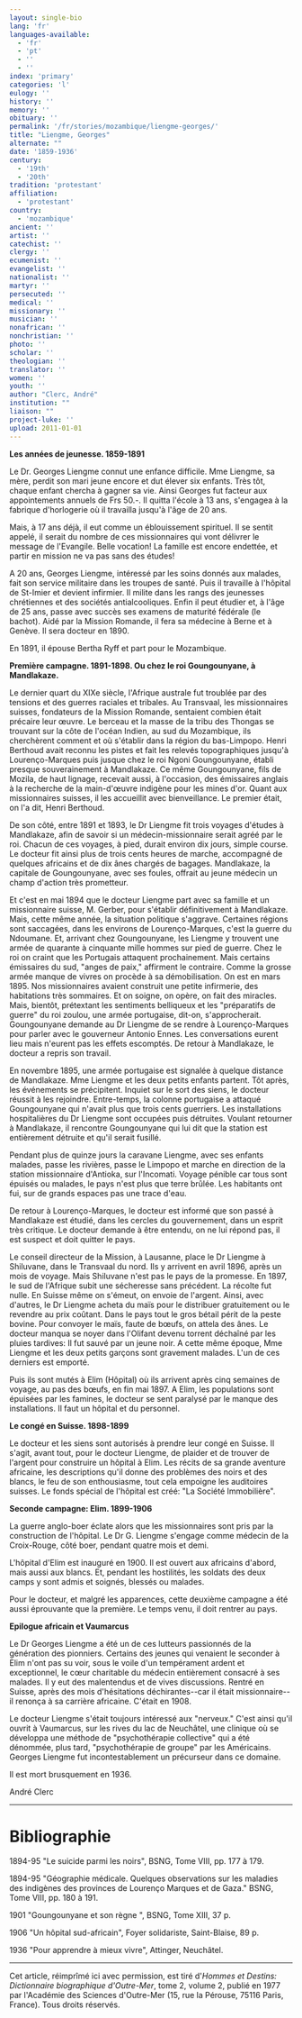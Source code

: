 ```yaml
---
layout: single-bio
lang: 'fr'
languages-available:
  - 'fr'
  - 'pt'
  - ''
  - ''
index: 'primary'
categories: 'l'
eulogy: ''
history: ''
memory: ''
obituary: ''
permalink: '/fr/stories/mozambique/liengme-georges/'
title: "Liengme, Georges"
alternate: ""
date: '1859-1936'
century:
  - '19th'
  - '20th'
tradition: 'protestant'
affiliation:
  - 'protestant'
country:
  - 'mozambique'
ancient: ''
artist: ''
catechist: ''
clergy: ''
ecumenist: ''
evangelist: ''
nationalist: ''
martyr: ''
persecuted: ''
medical: ''
missionary: ''
musician: ''
nonafrican: ''
nonchristian: ''
photo: ''
scholar: ''
theologian: ''
translator: ''
women: ''
youth: ''
author: "Clerc, André"
institution: ""
liaison: ""
project-luke: ''
upload: 2011-01-01
---
```




**Les années de jeunesse. 1859-1891**

Le Dr. Georges Liengme connut une enfance difficile. Mme Liengme, sa mère, perdit son mari jeune encore et dut élever six enfants. Très tôt, chaque enfant chercha à gagner sa vie. Ainsi Georges fut facteur aux appointements annuels de Frs 50.-. Il quitta l'école à 13 ans, s'engagea à la fabrique d'horlogerie où il travailla jusqu'à l'âge de 20 ans.

Mais, à 17 ans déjà, il eut comme un éblouissement spirituel. Il se sentit appelé, il serait du nombre de ces missionnaires qui vont délivrer le message de l'Evangile. Belle vocation! La famille est encore endettée, et partir en mission ne va pas sans des études!

A 20 ans, Georges Liengme, intéressé par les soins donnés aux malades, fait son service militaire dans les troupes de santé. Puis il travaille à l'hôpital de St-Imier et devient infirmier. Il milite dans les rangs des jeunesses chrétiennes et des sociétés antialcooliques. Enfin il peut étudier et, à l'âge de 25 ans, passe avec succès ses examens de maturité fédérale (le bachot). Aidé par la Mission Romande, il fera sa médecine à Berne et à Genève. Il sera docteur en 1890.

En 1891, il épouse Bertha Ryff et part pour le Mozambique.

**Première campagne. 1891-1898. Ou chez le roi Goungounyane, à Mandlakaze.**

Le dernier quart du XIXe siècle, l'Afrique australe fut troublée par des tensions et des guerres raciales et tribales. Au Transvaal, les missionnaires suisses, fondateurs de la Mission Romande, sentaient combien était précaire leur œuvre. Le berceau et la masse de la tribu des Thongas se trouvant sur la côte de l'océan Indien, au sud du Mozambique, ils cherchèrent comment et où s'établir dans la région du bas-Limpopo. Henri Berthoud avait reconnu les pistes et fait les relevés topographiques jusqu'à Lourenço-Marques puis jusque chez le roi Ngoni Goungounyane, établi presque souverainement à Mandlakaze. Ce même Goungounyane, fils de Mozila, de haut lignage, recevait aussi, à l'occasion, des émissaires anglais à la recherche de la main-d'œuvre indigène pour les mines d'or. Quant aux missionnaires suisses, il les accueillit avec bienveillance. Le premier était, on l'a dit, Henri Berthoud.

De son côté, entre 1891 et 1893, le Dr Liengme fit trois voyages d'études à Mandlakaze, afin de savoir si un médecin-missionnaire serait agréé par le roi. Chacun de ces voyages, à pied, durait environ dix jours, simple course. Le docteur fit ainsi plus de trois cents heures de marche, accompagné de quelques africains et de dix ânes chargés de bagages. Mandlakaze, la capitale de Goungounyane, avec ses foules, offrait au jeune médecin un champ d'action très prometteur.

Et c'est en mai 1894 que le docteur Liengme part avec sa famille et un missionnaire suisse, M. Gerber, pour s'établir définitivement à Mandlakaze. Mais, cette même année, la situation politique s'aggrave. Certaines régions sont saccagées, dans les environs de Lourenço-Marques, c'est la guerre du Ndoumane. Et, arrivant chez Goungounyane, les Liengme y trouvent une armée de quarante à cinquante mille hommes sur pied de guerre. Chez le roi on craint que les Portugais attaquent prochainement. Mais certains émissaires du sud, "anges de paix," affirment le contraire. Comme la grosse armée manque de vivres on procède à sa démobilisation. On est en mars 1895. Nos missionnaires avaient construit une petite infirmerie, des habitations très sommaires. Et on soigne, on opère, on fait des miracles. Mais, bientôt, prétextant les sentiments belliqueux et les "préparatifs de guerre" du roi zoulou, une armée portugaise, dit-on, s'approcherait. Goungounyane demande au Dr Liengme de se rendre à Lourenço-Marques pour parler avec le gouverneur Antonio Ennes. Les conversations eurent lieu mais n'eurent pas les effets escomptés. De retour à Mandlakaze, le docteur a repris son travail.

En novembre 1895, une armée portugaise est signalée à quelque distance de Mandlakaze. Mme Liengme et les deux petits enfants partent. Tôt après, les événements se précipitent. Inquiet sur le sort des siens, le docteur réussit à les rejoindre. Entre-temps, la colonne portugaise a attaqué Goungounyane qui n'avait plus que trois cents guerriers. Les installations hospitalières du Dr Liengme sont occupées puis détruites. Voulant retourner à Mandlakaze, il rencontre Goungounyane qui lui dit que la station est entièrement détruite et qu'il serait fusillé.

Pendant plus de quinze jours la caravane Liengme, avec ses enfants malades, passe les rivières, passe le Limpopo et marche en direction de la station missionnaire d'Antioka, sur l'Incomati. Voyage pénible car tous sont épuisés ou malades, le pays n'est plus que terre brûlée. Les habitants ont fui, sur de grands espaces pas une trace d'eau.

De retour à Lourenço-Marques, le docteur est informé que son passé à Mandlakaze est étudié, dans les cercles du gouvernement, dans un esprit très critique. Le docteur demande à être entendu, on ne lui répond pas, il est suspect et doit quitter le pays.

Le conseil directeur de la Mission, à Lausanne, place le Dr Liengme à Shiluvane, dans le Transvaal du nord. Ils y arrivent en avril 1896, après un mois de voyage. Mais Shiluvane n'est pas le pays de la promesse. En 1897, le sud de l'Afrique subit une sécheresse sans précédent. La récolte fut nulle. En Suisse même on s'émeut, on envoie de l'argent. Ainsi, avec d'autres, le Dr Liengme acheta du maïs pour le distribuer gratuitement ou le revendre au prix coûtant. Dans le pays tout le gros bétail périt de la peste bovine. Pour convoyer le maïs, faute de bœufs, on attela des ânes. Le docteur manqua se noyer dans l'Olifant devenu torrent déchaîné par les pluies tardives: Il fut sauvé par un jeune noir. A cette même époque, Mme Liengme et les deux petits garçons sont gravement malades. L'un de ces derniers est emporté.

Puis ils sont mutés à Elim (Hôpital) où ils arrivent après cinq semaines de voyage, au pas des bœufs, en fin mai 1897. A Elim, les populations sont épuisées par les famines, le docteur se sent paralysé par le manque des installations. Il faut un hôpital et du personnel.

**Le congé en Suisse. 1898-1899**

Le docteur et les siens sont autorisés à prendre leur congé en Suisse. Il s'agit, avant tout, pour le docteur Liengme, de plaider et de trouver de l'argent pour construire un hôpital à Elim. Les récits de sa grande aventure africaine, les descriptions qu'il donne des problèmes des noirs et des blancs, le feu de son enthousiasme, tout cela empoigne les auditoires suisses. Le fonds spécial de l'hôpital est créé: "La Société Immobilière".

**Seconde campagne: Elim. 1899-1906**

La guerre anglo-boer éclate alors que les missionnaires sont pris par la construction de l'hôpital. Le Dr G. Liengme s'engage comme médecin de la Croix-Rouge, côté boer, pendant quatre mois et demi.

L'hôpital d'Elim est inauguré en 1900. Il est ouvert aux africains d'abord, mais aussi aux blancs. Et, pendant les hostilités, les soldats des deux camps y sont admis et soignés, blessés ou malades.

Pour le docteur, et malgré les apparences, cette deuxième campagne a été aussi éprouvante que la première. Le temps venu, il doit rentrer au pays.

**Epilogue africain et Vaumarcus**

Le Dr Georges Liengme a été un de ces lutteurs passionnés de la génération des pionniers. Certains des jeunes qui venaient le seconder à Elim n'ont pas su voir, sous le voile d'un tempérament ardent et exceptionnel, le cœur charitable du médecin entièrement consacré à ses malades. Il y eut des malentendus et de vives discussions. Rentré en Suisse, après des mois d'hésitations déchirantes--car il était missionnaire--il renonça à sa carrière africaine. C'était en 1908.

Le docteur Liengme s'était toujours intéressé aux "nerveux." C'est ainsi qu'il ouvrit à Vaumarcus, sur les rives du lac de Neuchâtel, une clinique où se développa une méthode de "psychothérapie collective" qui a été dénommée, plus tard, "psychothérapie de groupe" par les Américains. Georges Liengme fut incontestablement un précurseur dans ce domaine.

Il est mort brusquement en 1936.

André Clerc

---

# Bibliographie

1894-95  "Le suicide parmi les noirs", BSNG, Tome VIII, pp. 177 à 179.

1894-95  "Géographie médicale. Quelques observations sur les maladies des indigènes des provinces de Lourenço Marques et de Gaza." BSNG, Tome VIII, pp. 180 à 191.

1901 "Goungounyane et son règne ", BSNG, Tome XIII, 37 p.

1906 "Un hôpital sud-africain", Foyer solidariste, Saint-Blaise, 89 p.

1936 "Pour apprendre à mieux vivre", Attinger, Neuchâtel.

---

Cet article, réimprîmé ici avec permission, est tiré d'*Hommes et Destins: Dictionnaire biographique d'Outre-Mer*, tome 2, volume 2, publié en 1977 par l'Académie des Sciences d'Outre-Mer (15, rue la Pérouse, 75116 Paris, France). Tous droits réservés.